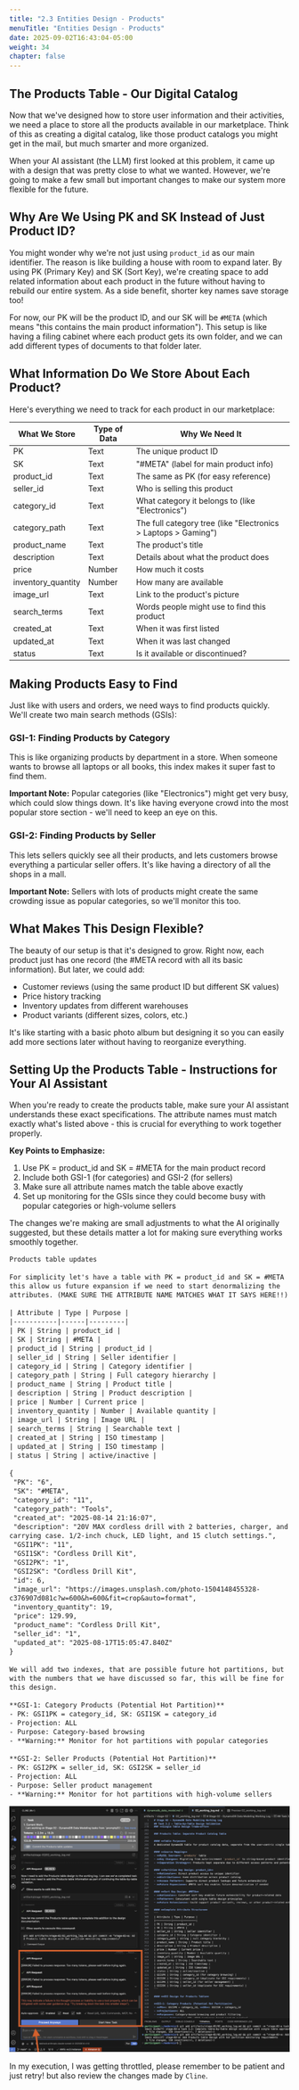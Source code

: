 ```yaml
---
title: "2.3 Entities Design - Products"
menuTitle: "Entities Design - Products"
date: 2025-09-02T16:43:04-05:00
weight: 34
chapter: false
---
```


## The Products Table - Our Digital Catalog

Now that we've designed how to store user information and their activities, we need a place to store all the products available in our marketplace. Think of this as creating a digital catalog, like those product catalogs you might get in the mail, but much smarter and more organized.

When your AI assistant (the LLM) first looked at this problem, it came up with a design that was pretty close to what we wanted. However, we're going to make a few small but important changes to make our system more flexible for the future.

## Why Are We Using PK and SK Instead of Just Product ID?

You might wonder why we're not just using `product_id` as our main identifier. The reason is like building a house with room to expand later. By using PK (Primary Key) and SK (Sort Key), we're creating space to add related information about each product in the future without having to rebuild our entire system. As a side benefit, shorter key names save storage too!

For now, our PK will be the product ID, and our SK will be `#META` (which means "this contains the main product information"). This setup is like having a filing cabinet where each product gets its own folder, and we can add different types of documents to that folder later.

## What Information Do We Store About Each Product?

Here's everything we need to track for each product in our marketplace:

| What We Store | Type of Data | Why We Need It |
|---------------|--------------|----------------|
| PK | Text | The unique product ID |
| SK | Text | "#META" (label for main product info) |
| product_id | Text | The same as PK (for easy reference) |
| seller_id | Text | Who is selling this product |
| category_id | Text | What category it belongs to (like "Electronics") |
| category_path | Text | The full category tree (like "Electronics > Laptops > Gaming") |
| product_name | Text | The product's title |
| description | Text | Details about what the product does |
| price | Number | How much it costs |
| inventory_quantity | Number | How many are available |
| image_url | Text | Link to the product's picture |
| search_terms | Text | Words people might use to find this product |
| created_at | Text | When it was first listed |
| updated_at | Text | When it was last changed |
| status | Text | Is it available or discontinued? |

## Making Products Easy to Find

Just like with users and orders, we need ways to find products quickly. We'll create two main search methods (GSIs):

### GSI-1: Finding Products by Category
This is like organizing products by department in a store. When someone wants to browse all laptops or all books, this index makes it super fast to find them. 

**Important Note:** Popular categories (like "Electronics") might get very busy, which could slow things down. It's like having everyone crowd into the most popular store section - we'll need to keep an eye on this.

### GSI-2: Finding Products by Seller  
This lets sellers quickly see all their products, and lets customers browse everything a particular seller offers. It's like having a directory of all the shops in a mall.

**Important Note:** Sellers with lots of products might create the same crowding issue as popular categories, so we'll monitor this too.

## What Makes This Design Flexible?

The beauty of our setup is that it's designed to grow. Right now, each product just has one record (the #META record with all its basic information). But later, we could add:

- Customer reviews (using the same product ID but different SK values)
- Price history tracking
- Inventory updates from different warehouses
- Product variants (different sizes, colors, etc.)

It's like starting with a basic photo album but designing it so you can easily add more sections later without having to reorganize everything.

## Setting Up the Products Table - Instructions for Your AI Assistant

When you're ready to create the products table, make sure your AI assistant understands these exact specifications. The attribute names must match exactly what's listed above - this is crucial for everything to work together properly.

**Key Points to Emphasize:**
1. Use PK = product_id and SK = #META for the main product record
2. Include both GSI-1 (for categories) and GSI-2 (for sellers)
3. Make sure all attribute names match the table above exactly
4. Set up monitoring for the GSIs since they could become busy with popular categories or high-volume sellers

The changes we're making are small adjustments to what the AI originally suggested, but these details matter a lot for making sure everything works smoothly together.

```shell
Products table updates

For simplicity let's have a table with PK = product_id and SK = #META this allow us future expansion if we need to start denormalizing the attributes. (MAKE SURE THE ATTRIBUTE NAME MATCHES WHAT IT SAYS HERE!!)

| Attribute | Type | Purpose |
|-----------|------|---------|
| PK | String | product_id |
| SK | String | #META |
| product_id | String | product_id |
| seller_id | String | Seller identifier |
| category_id | String | Category identifier |
| category_path | String | Full category hierarchy |
| product_name | String | Product title |
| description | String | Product description |
| price | Number | Current price |
| inventory_quantity | Number | Available quantity |
| image_url | String | Image URL |
| search_terms | String | Searchable text |
| created_at | String | ISO timestamp |
| updated_at | String | ISO timestamp |
| status | String | active/inactive |

{
 "PK": "6",
 "SK": "#META",
 "category_id": "11",
 "category_path": "Tools",
 "created_at": "2025-08-14 21:16:07",
 "description": "20V MAX cordless drill with 2 batteries, charger, and carrying case. 1/2-inch chuck, LED light, and 15 clutch settings.",
 "GSI1PK": "11",
 "GSI1SK": "Cordless Drill Kit",
 "GSI2PK": "1",
 "GSI2SK": "Cordless Drill Kit",
 "id": 6,
 "image_url": "https://images.unsplash.com/photo-1504148455328-c376907d081c?w=600&h=600&fit=crop&auto=format",
 "inventory_quantity": 19,
 "price": 129.99,
 "product_name": "Cordless Drill Kit",
 "seller_id": "1",
 "updated_at": "2025-08-17T15:05:47.840Z"
}

We will add two indexes, that are possible future hot partitions, but with the numbers that we have discussed so far, this will be fine for this design. 

**GSI-1: Category Products (Potential Hot Partition)**
- PK: GSI1PK = category_id, SK: GSI1SK = category_id
- Projection: ALL
- Purpose: Category-based browsing 
- **Warning:** Monitor for hot partitions with popular categories

**GSI-2: Seller Products (Potential Hot Partition)**
- PK: GSI2PK = seller_id, SK: GSI2SK = seller_id
- Projection: ALL
- Purpose: Seller product management
- **Warning:** Monitor for hot partitions with high-volume sellers
```

![Working Log](/static/images/modernizr/2/stage02-16.png)

In my execution, I was getting throttled, please remember to be patient and just retry! but also review the changes made by `Cline`.